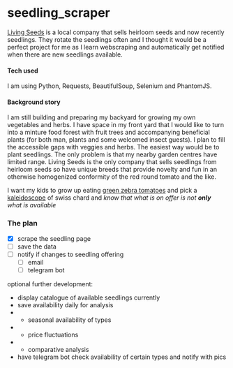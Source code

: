 # seedling_scraper

[Living Seeds](https://livingseeds.co.za) is a local company that sells heirloom seeds and now recently seedlings. They rotate the seedlings often and I thought it would be a perfect project for me as I learn webscraping and automatically get notified when there are new seedlings available.

#### Tech used
I  am using Python, Requests, BeautifulSoup, Selenium and PhantomJS.

#### Background story
I am still building and preparing my backyard for growing my own vegetables and herbs. I have space in my front yard that I would like to turn into a minture food forest with fruit trees and accompanying beneficial plants (for both man, plants and some welcomed insect guests). I plan to fill the accessible gaps with veggies and herbs. The easiest way would be to plant seedlings. The only problem is that my nearby garden centres have limited range. Living Seeds is the only company that sells seedlings from heirloom seeds so have unique breeds that provide novelty and fun in an otherwise homogenized conformity of the red round tomato and the like.

I want my kids to grow up eating [green zebra tomatoes](https://livingseeds.co.za/green-zebra-tomato.html) and pick a [kaleidoscope](https://livingseeds.co.za/swiss-chard-kaleidoscope.html) of swiss chard and _know that what is on offer is not __only__ what is available_

### The plan
- [x] scrape the seedling page
- [ ] save the data
- [ ] notify if changes to seedling offering
  - [ ] email
  - [ ] telegram bot

optional further development:
- display catalogue of available seedlings currently
- save availability daily for analysis
- - seasonal availability of types
- - price fluctuations
- - comparative analysis
- have telegram bot check availability of certain types and notify with pics
